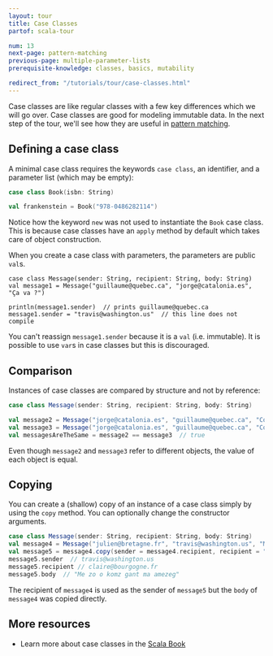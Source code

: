 ```yaml
---
layout: tour
title: Case Classes
partof: scala-tour

num: 13
next-page: pattern-matching
previous-page: multiple-parameter-lists
prerequisite-knowledge: classes, basics, mutability

redirect_from: "/tutorials/tour/case-classes.html"
---
```


Case classes are like regular classes with a few key differences which we will go over. Case classes are good for modeling immutable data. In the next step of the tour, we'll see how they are useful in [pattern matching](pattern-matching.html).

## Defining a case class
A minimal case class requires the keywords `case class`, an identifier, and a parameter list (which may be empty):
```scala mdoc
case class Book(isbn: String)

val frankenstein = Book("978-0486282114")
```
Notice how the keyword `new` was not used to instantiate the `Book` case class. This is because case classes have an `apply` method by default which takes care of object construction.

When you create a case class with parameters, the parameters are public `val`s.
```
case class Message(sender: String, recipient: String, body: String)
val message1 = Message("guillaume@quebec.ca", "jorge@catalonia.es", "Ça va ?")

println(message1.sender)  // prints guillaume@quebec.ca
message1.sender = "travis@washington.us"  // this line does not compile
```
You can't reassign `message1.sender` because it is a `val` (i.e. immutable). It is possible to use `var`s in case classes but this is discouraged.

## Comparison
Instances of case classes are compared by structure and not by reference:
```scala mdoc
case class Message(sender: String, recipient: String, body: String)

val message2 = Message("jorge@catalonia.es", "guillaume@quebec.ca", "Com va?")
val message3 = Message("jorge@catalonia.es", "guillaume@quebec.ca", "Com va?")
val messagesAreTheSame = message2 == message3  // true
```
Even though `message2` and `message3` refer to different objects, the value of each object is equal.

## Copying
You can create a (shallow) copy of an instance of a case class simply by using the `copy` method. You can optionally change the constructor arguments.
```scala mdoc
case class Message(sender: String, recipient: String, body: String)
val message4 = Message("julien@bretagne.fr", "travis@washington.us", "Me zo o komz gant ma amezeg")
val message5 = message4.copy(sender = message4.recipient, recipient = "claire@bourgogne.fr")
message5.sender  // travis@washington.us
message5.recipient // claire@bourgogne.fr
message5.body  // "Me zo o komz gant ma amezeg"
```
The recipient of `message4` is used as the sender of `message5` but the `body` of `message4` was copied directly.

## More resources

* Learn more about case classes in the [Scala Book](/overviews/scala-book/case-classes.html)
